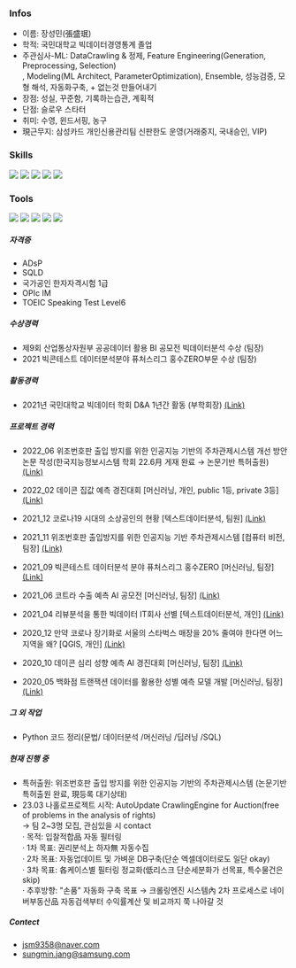 
### Infos
  - 이름: 장성민(張盛珉)
  - 학적: 국민대학교 빅데이터경영통계 졸업
  - 주관심사-ML: DataCrawling & 정제, Feature Engineering(Generation, Preprocessing, Selection)<br/>
          , Modeling(ML Architect, ParameterOptimization), Ensemble, 성능검증, 모형 해석, 자동화구축, + 없는것 만들어내기
  - 장점: 성실, 꾸준함, 기록하는습관, 계획적
  - 단점: 슬로우 스타터
  - 취미: 수영, 윈드서핑, 농구
  - 現근무지: 삼성카드 개인신용관리팀 신판한도 운영(거래중지, 국내승인, VIP)


### Skills
 <img src="https://img.shields.io/badge/python-3776AB?&logo=Python&logoColor=ffffff"/> <img src="https://img.shields.io/badge/PyTorch-EE4C2C?&logo=PyTorch&logoColor=ffffff"/> <img src="https://img.shields.io/badge/ScikitLearn-F7931E?&logo=scikit-learn&logoColor=ffffff"/> <img src="https://img.shields.io/badge/Pandas-150458?&logo=pandas&logoColor=ffffff"/> <img src="https://img.shields.io/badge/Numpy-013243?&logo=NumPy&logoColor=ffffff"/>



### Tools
<img src="https://img.shields.io/badge/Jupyter-F37626?&logo=Jupyter&logoColor=ffffff"/> <img src="https://img.shields.io/badge/GitHub-181717?&logo=GitHub&logoColor=ffffff"/> <img src="https://img.shields.io/badge/Atom-66595C?&logo=Atom&logoColor=ffffff"/> <img src="https://img.shields.io/badge/Slack-4A154B?&logo=Slack&logoColor=ffffff"/> <img src="https://img.shields.io/badge/Notion-000000?}&logo=Notion&logoColor=ffffff"/>


##### **자격증**
 - ADsP
 - SQLD
 - 국가공인 한자자격시험 1급
 - OPIc IM
 - TOEIC Speaking Test Level6

##### **수상경력**
 - 제9회 산업통상자원부 공공데이터 활용 BI 공모전 빅데이터분석 수상 (팀장)
 - 2021 빅콘테스트 데이터분석분야 퓨처스리그 홍수ZERO부문 수상 (팀장)


##### **활동경력**
 - 2021년 국민대학교 빅데이터 학회 D&A 1년간 활동 (부학회장) [(Link)](https://github.com/JsmRecordSpace/2021-D-A-of-Kookmin-University-s-Big-Data-Society)
   


##### **프로젝트 경력**
 - 2022_06 위조번호판 출입 방지를 위한 인공지능 기반의 주차관제시스템 개선 방안 논문 작성(한국지능정보시스템 학회 22.6月 게재 완료 → 논문기반 특허출원)[(Link)](http://www.koreascience.or.kr/article/JAKO202219559295354.pdf)
 - 2022_02 데이콘 집값 예측 경진대회 [머신러닝, 개인, public 1등, private 3등] [(Link)](https://github.com/JsmRecordSpace/2022_02-Dacon-housing-price-prediction-contest)
 - 2021_12 코로나19 시대의 소상공인의 현황 [텍스트데이터분석, 팀원] [(Link)](https://github.com/JsmRecordSpace/2021_12-Big-Data-Capstone-Project---Current-status-of-small-business-owners-in-the-COVID-19-era)
 - 2021_11 위조번호판 출입방지를 위한 인공지능 기반 주차관제시스템 [컴퓨터 비전, 팀장] [(Link)](https://github.com/JsmRecordSpace/2021_11-Forged-license-plate-enter-prevention-parking-control-system)
 - 2021_09 빅콘테스트 데이터분석 분야 퓨처스리그 홍수ZERO [머신러닝, 팀장] [(Link)](https://github.com/JsmRecordSpace/2021_09-BigContest-Bigdata-Analysis-League)
 - 2021_06 코트라 수출 예측 AI 공모전 [머신러닝, 팀장] [(Link)](https://github.com/JsmRecordSpace/2021_06-AI-competition-to-predict-exports-of-KOTRA)   
 - 2021_04 리뷰분석을 통한 빅데이터 IT회사 선별 [텍스트데이터분석, 개인] [(Link)](https://github.com/JsmRecordSpace/2021_04-Text-Data-Analysis-Project)
   
 - 2020_12 만약 코로나 장기화로 서울의 스타벅스 매장을 20% 줄여야 한다면 어느 지역을 왜? [QGIS, 개인] [(Link)](https://github.com/JsmRecordSpace/2020_12-Spatial-Big-Data-Analysis-Project)
 - 2020_10 데이콘 심리 성향 예측 AI 경진대회 [머신러닝, 팀장] [(Link)](https://github.com/JsmRecordSpace/2020_10-Dacon-Psychological-propensity-prediction-AI-contest)
 - 2020_05 백화점 트랜잭션 데이터를 활용한 성별 예측 모델 개발 [머신러닝, 팀장] [(Link)](https://github.com/JsmRecordSpace/2020_05-Department-Store-s-Gender-Prediction-AI-Contest)
    
##### **그 외 작업**
 - Python 코드 정리(문법/ 데이터분석 /머신러닝 /딥러닝 /SQL)

##### **현재 진행 중**
 - 특허출원: 위조번호판 출입 방지를 위한 인공지능 기반의 주차관제시스템 (논문기반 특허출원 완료, 現등록 대기상태) <br/> 
 - 23.03 나홀로프로젝트 시작: AutoUpdate CrawlingEngine for Auction(free of problems in the analysis of rights)<br/>
  → 팀 2~3명 모집, 관심있을 시 contact<br/>
  · 목적: 입찰적합品 자동 필터링<br/>
  · 1차 목표: 권리분석上 하자無 자동수집<br/>
  · 2차 목표: 자동업데이트 및 가벼운 DB구축(단순 엑셀데이터로도 일단 okay)<br/>
  · 3차 목표: 各케이스별 필터링 정교화(低리스크 단순세분화가 선목표, 특수물건은 skip)<br/>
  · 추후방향: "손품" 자동화 구축 목표 → 크롤링엔진 시스템內 2차 프로세스로 네이버부동산品 자동검색부터 수익률계산 및 비교까지 쭉 나아갈 것<br/>

##### **Contect**
 - jsm9358@naver.com<br/>
 - sungmin.jang@samsung.com
 
